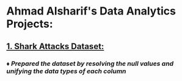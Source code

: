 # **Ahmad Alsharif's Data Analytics Projects:**

## [1. Shark Attacks Dataset:](Datasets/Shark_Attacks.csv)

### ♦ *Prepared the dataset by resolving the null values and unifying the data types of each column*

